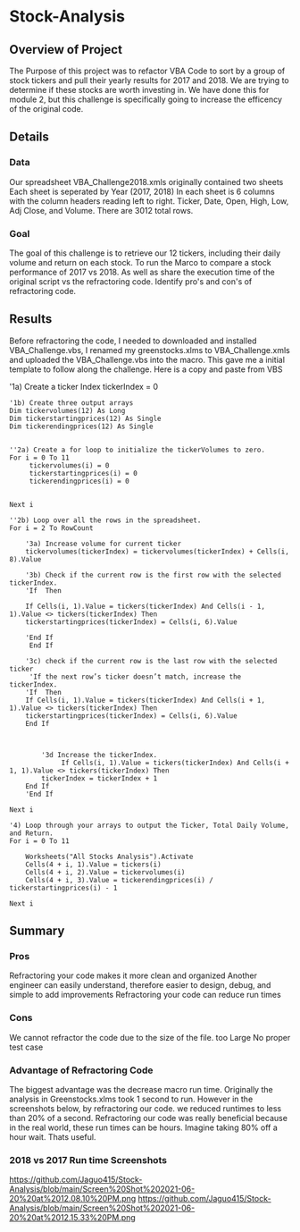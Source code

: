 # Stock-Analysis
## Overview of Project

The Purpose of this project was to refactor VBA Code to sort by a group of stock tickers and pull their yearly results for 2017 and 2018. We are trying to determine if these stocks are worth investing in. We have done this for module 2, but this challenge is specifically going to increase the efficency of the original code. 

## Details
### Data

Our spreadsheet VBA_Challenge2018.xmls originally contained two sheets Each sheet is seperated by Year (2017, 2018)  In each sheet is 6 columns with the column headers reading left to right. Ticker, Date, Open, High, Low, Adj Close, and Volume. There are 3012 total rows.

### Goal

The goal of this challenge is to retrieve our 12 tickers, including their daily volume and return on each stock. 
To run the Marco to compare a stock performance of 2017 vs 2018. As well as share the execution time of the original script vs the refractoring code. Identify pro's and con's of refractoring code. 


## Results

Before refractoring the code, I needed to downloaded and installed VBA_Challenge.vbs, I renamed my greenstocks.xlms to VBA_Challenge.xmls and uploaded the VBA_Challenge.vbs into the macro. This gave me a initial template to follow along the challenge. Here is a copy and paste from VBS

'1a) Create a ticker Index
    tickerIndex = 0

    '1b) Create three output arrays
    Dim tickervolumes(12) As Long
    Dim tickerstartingprices(12) As Single
    Dim tickerendingprices(12) As Single
    
    
    ''2a) Create a for loop to initialize the tickerVolumes to zero.
    For i = 0 To 11
         tickervolumes(i) = 0
         tickerstartingprices(i) = 0
         tickerendingprices(i) = 0
  
    
    Next i
        
    ''2b) Loop over all the rows in the spreadsheet.
    For i = 2 To RowCount
    
        '3a) Increase volume for current ticker
        tickervolumes(tickerIndex) = tickervolumes(tickerIndex) + Cells(i, 8).Value
        
        '3b) Check if the current row is the first row with the selected tickerIndex.
        'If  Then
           
        If Cells(i, 1).Value = tickers(tickerIndex) And Cells(i - 1, 1).Value <> tickers(tickerIndex) Then
        tickerstartingprices(tickerIndex) = Cells(i, 6).Value
            
        'End If
         End If
         
        '3c) check if the current row is the last row with the selected ticker
         'If the next row’s ticker doesn’t match, increase the tickerIndex.
        'If  Then
        If Cells(i, 1).Value = tickers(tickerIndex) And Cells(i + 1, 1).Value <> tickers(tickerIndex) Then
        tickerstartingprices(tickerIndex) = Cells(i, 6).Value
        End If
        
            

            '3d Increase the tickerIndex.
                 If Cells(i, 1).Value = tickers(tickerIndex) And Cells(i + 1, 1).Value <> tickers(tickerIndex) Then
            tickerIndex = tickerIndex + 1
        End If
        'End If
    
    Next i
    
    '4) Loop through your arrays to output the Ticker, Total Daily Volume, and Return.
    For i = 0 To 11
        
        Worksheets("All Stocks Analysis").Activate
        Cells(4 + i, 1).Value = tickers(i)
        Cells(4 + i, 2).Value = tickervolumes(i)
        Cells(4 + i, 3).Value = tickerendingprices(i) / tickerstartingprices(i) - 1
        
    Next i
    

## Summary
### Pros

Refractoring your code makes it more clean and organized
Another engineer can easily understand, therefore easier to design, debug, and simple to add improvements
Refractoring your code can reduce run times

### Cons

We cannot refractor the code due to the size of the file. too Large
No proper test case

### Advantage of Refractoring Code

The biggest advantage was the decrease macro run time. Originally the analysis in Greenstocks.xlms took 1 second to run. However in the screenshots below, by refractoring our code. we reduced runtimes to less than 20% of a second. Refractoring our code was really beneficial because in the real world, these run times can be hours. Imagine taking 80% off a hour wait. Thats useful. 

### 2018 vs 2017 Run time Screenshots
https://github.com/Jaguo415/Stock-Analysis/blob/main/Screen%20Shot%202021-06-20%20at%2012.08.10%20PM.png
https://github.com/Jaguo415/Stock-Analysis/blob/main/Screen%20Shot%202021-06-20%20at%2012.15.33%20PM.png

